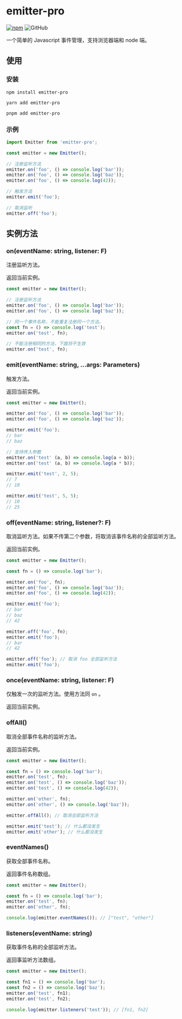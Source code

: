 # emitter-pro

[![npm][npm]][npm-url] ![GitHub](https://img.shields.io/github/license/caijf/emitter-pro.svg)

一个简单的 Javascript 事件管理，支持浏览器端和 node 端。

## 使用

### 安装

```shell
npm install emitter-pro
```

```shell
yarn add emitter-pro
```

```shell
pnpm add emitter-pro
```

### 示例

```typescript
import Emitter from 'emitter-pro';

const emitter = new Emitter();

// 注册监听方法
emitter.on('foo', () => console.log('bar'));
emitter.on('foo', () => console.log('baz'));
emitter.on('foo', () => console.log(42));

// 触发方法
emitter.emit('foo');

// 取消监听
emitter.off('foo');
```

## 实例方法

### on(eventName: string, listener: F)

注册监听方法。

返回当前实例。

```typescript
const emitter = new Emitter();

// 注册监听方法
emitter.on('foo', () => console.log('bar'));
emitter.on('foo', () => console.log('baz'));

// 同一个事件名称，不能重复注册同一个方法。
const fn = () => console.log('test');
emitter.on('test', fn);

// 不能注册相同的方法，下面将不生效
emitter.on('test', fn);
```

### emit(eventName: string, ...args: Parameters<F>)

触发方法。

返回当前实例。

```typescript
const emitter = new Emitter();

emitter.on('foo', () => console.log('bar'));
emitter.on('foo', () => console.log('baz'));

emitter.emit('foo');
// bar
// baz

// 支持传入参数
emitter.on('test' (a, b) => console.log(a + b));
emitter.on('test' (a, b) => console.log(a * b));

emitter.emit('test', 2, 5);
// 7
// 10

emitter.emit('test', 5, 5);
// 10
// 25
```

### off(eventName: string, listener?: F)

取消监听方法。如果不传第二个参数，将取消该事件名称的全部监听方法。

返回当前实例。

```typescript
const emitter = new Emitter();

const fn = () => console.log('bar');

emitter.on('foo', fn);
emitter.on('foo', () => console.log('baz'));
emitter.on('foo', () => console.log(42));

emitter.emit('foo');
// bar
// baz
// 42

emitter.off('foo', fn);
emitter.emit('foo');
// bar
// 42

emitter.off('foo'); // 取消 foo 全部监听方法
emitter.emit('foo');
```

### once(eventName: string, listener: F)

仅触发一次的监听方法。使用方法同 `on` 。

返回当前实例。

### offAll()

取消全部事件名称的监听方法。

返回当前实例。

```typescript
const emitter = new Emitter();

const fn = () => console.log('bar');
emitter.on('test', fn);
emitter.on('test', () => console.log('baz'));
emitter.on('test', () => console.log(42));

emitter.on('other', fn);
emitter.on('other', () => console.log('baz'));

emitter.offAll(); // 取消全部监听方法

emitter.emit('test'); // 什么都没发生
emitter.emit('other'); // 什么都没发生
```

### eventNames()

获取全部事件名称。

返回事件名称数组。

```typescript
const emitter = new Emitter();

const fn = () => console.log('bar');
emitter.on('test', fn);
emitter.on('other', fn);

console.log(emitter.eventNames()); // ["test", "other"]
```

### listeners(eventName: string)

获取事件名称的全部监听方法。

返回事监听方法数组。

```typescript
const emitter = new Emitter();

const fn1 = () => console.log('bar');
const fn2 = () => console.log('baz');
emitter.on('test', fn1);
emitter.on('test', fn2);

console.log(emitter.listeners('test')); // [fn1, fn2]
```

[npm]: https://img.shields.io/npm/v/emitter-pro.svg
[npm-url]: https://npmjs.com/package/emitter-pro
